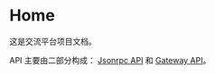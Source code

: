 # Home

这是交流平台项目文档。



API 主要由二部分构成： [Jsonrpc API](./jsonrpc/home.md) 和 [Gateway API](./gateway/home.md)。
